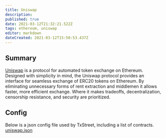 ```yaml
---
title: Uniswap
description: 
published: true
date: 2021-03-12T21:32:21.522Z
tags: ethereum, uniswap
editor: markdown
dateCreated: 2021-03-12T15:50:53.437Z
---
```


## Summary

<a href="https://app.uniswap.org" target="_blank">Uniswap</a> is a protocol for automated token exchange on Ethereum. Designed with simplicity in mind, the Uniswap protocol provides an interface for seamless exchange of ERC20 tokens on Ethereum. By eliminating unnecessary forms of rent extraction and middlemen it allows faster, more efficient exchange. Where it makes tradeoffs, decentralization, censorship resistance, and security are prioritized.

## Config

Below is a json config file used by TxStreet, including a list of contracts.
[uniswap.json](/ethereum/houses/uniswap.json)